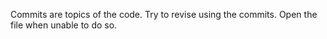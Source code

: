Commits are topics of the code. Try to revise using the commits. Open the file when unable to do so.
